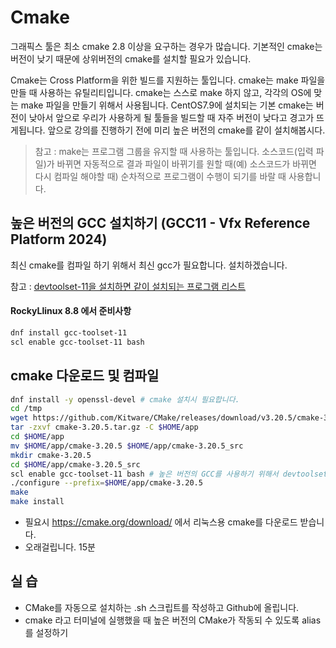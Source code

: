 # Cmake

그래픽스 툴은 최소 cmake 2.8 이상을 요구하는 경우가 많습니다.
기본적인 cmake는 버전이 낮기 때문에 상위버전의 cmake를 설치할 필요가 있습니다.

Cmake는 Cross Platform을 위한 빌드를 지원하는 툴입니다.
cmake는 make 파일을 만들 때 사용하는 유틸리티입니다.
cmake는 스스로 make 하지 않고, 각각의 OS에 맞는 make 파일을 만들기 위해서 사용됩니다.
CentOS7.9에 설치되는 기본 cmake는 버전이 낮아서 앞으로 우리가 사용하게 될 툴들을 빌드할 때 자주 버전이 낮다고 경고가 뜨게됩니다.
앞으로 강의를 진행하기 전에 미리 높은 버전의 cmake를 같이 설치해봅시다.

> 참고 : make는 프로그램 그룹을 유지할 때 사용하는 툴입니다.
소스코드(입력 파일)가 바뀌면 자동적으로 결과 파일이 바뀌기를 원할 때(예) 소스코드가 바뀌면 다시 컴파일 해야할 때) 순차적으로 프로그램이 수행이 되기를 바랄 때 사용합니다.

## 높은 버전의 GCC 설치하기 (GCC11 - Vfx Reference Platform 2024)

최신 cmake를 컴파일 하기 위해서 최신 gcc가 필요합니다.
설치하겠습니다.

참고 : [devtoolset-11을 설치하면 같이 설치되는 프로그램 리스트](https://access.redhat.com/documentation/en-us/red_hat_developer_toolset/11/html-single/user_guide/index)


#### RockyLlinux 8.8 에서 준비사항

```bash
dnf install gcc-toolset-11
scl enable gcc-toolset-11 bash
```

## cmake 다운로드 및 컴파일

```bash
dnf install -y openssl-devel # cmake 설치시 필요합니다.
cd /tmp
wget https://github.com/Kitware/CMake/releases/download/v3.20.5/cmake-3.20.5.tar.gz
tar -zxvf cmake-3.20.5.tar.gz -C $HOME/app
cd $HOME/app
mv $HOME/app/cmake-3.20.5 $HOME/app/cmake-3.20.5_src
mkdir cmake-3.20.5
cd $HOME/app/cmake-3.20.5_src
scl enable gcc-toolset-11 bash # 높은 버전의 GCC를 사용하기 위해서 devtoolset-9를 활성화 합니다.
./configure --prefix=$HOME/app/cmake-3.20.5
make
make install
```

- 필요시 https://cmake.org/download/ 에서 리눅스용 cmake를 다운로드 받습니다.
- 오래걸립니다. 15분


## 실 습

- CMake를 자동으로 설치하는 .sh 스크립트를 작성하고 Github에 올립니다.
- cmake 라고 터미널에 실행했을 때 높은 버전의 CMake가 작동되 수 있도록 alias를 설정하기
